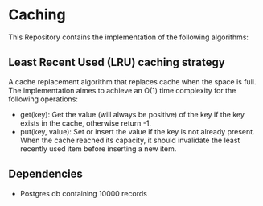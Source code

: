 # Caching
This Repository contains the implementation of the following algorithms:

## Least Recent Used (LRU) caching strategy
A cache replacement algorithm that replaces cache when the space is full. The implementation aimes
to achieve an O(1) time complexity for the following operations:
- get(key): Get the value (will always be positive) of the key if the key exists in the cache, otherwise return -1.
- put(key, value): Set or insert the value if the key is not already present. When the cache reached its capacity, it should invalidate the least recently used item before inserting a new item.

## Dependencies
- Postgres db containing 10000 records
